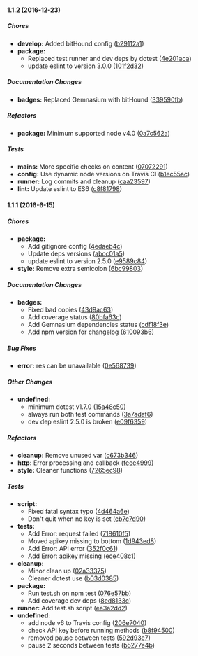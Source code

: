 #### 1.1.2 (2016-12-23)

##### Chores

* **develop:** Added bitHound config ([b29112a1](https://github.com/fvdm/nodejs-europeana/commit/b29112a1e589d43e9cc6079749b94f8bf4b5e7eb))
* **package:**
  * Replaced test runner and dev deps by dotest ([4e201aca](https://github.com/fvdm/nodejs-europeana/commit/4e201aca141fe7121d5a53f23f55fec5a3e4503f))
  * update eslint to version 3.0.0 ([101f2d32](https://github.com/fvdm/nodejs-europeana/commit/101f2d321efca320c91d4904d9ff4a68c9d0c734))

##### Documentation Changes

* **badges:** Replaced Gemnasium with bitHound ([339590fb](https://github.com/fvdm/nodejs-europeana/commit/339590fb5a3553cb94e024686cf6472ba9484e99))

##### Refactors

* **package:** Minimum supported node v4.0 ([0a7c562a](https://github.com/fvdm/nodejs-europeana/commit/0a7c562a5f1f380c577c49508fdd29385bfe9a89))

##### Tests

* **mains:** More specific checks on content ([07072291](https://github.com/fvdm/nodejs-europeana/commit/07072291b264426f9b3f37553a11fa64ea2178d8))
* **config:** Use dynamic node versions on Travis CI ([b1ec55ac](https://github.com/fvdm/nodejs-europeana/commit/b1ec55acd2773a68019cc2df6718de43cf771a35))
* **runner:** Log commits and cleanup ([caa23597](https://github.com/fvdm/nodejs-europeana/commit/caa235979274d583a043e02dd487ed7c3cb41837))
* **lint:** Update eslint to ES6 ([c8f81798](https://github.com/fvdm/nodejs-europeana/commit/c8f817987e0638eb56b6f10697ed6a8b0ce65ea8))

#### 1.1.1 (2016-6-15)

##### Chores

* **package:**
  * Add gitignore config ([4edaeb4c](https://github.com/fvdm/nodejs-europeana/commit/4edaeb4c580e4cfbcf8a3ac3049b6efbbbf7ea46))
  * Update deps versions ([abcc01a5](https://github.com/fvdm/nodejs-europeana/commit/abcc01a5a3ab9c1f084afa20c15d27e3aa7b1573))
  * update eslint to version 2.5.0 ([e9589c84](https://github.com/fvdm/nodejs-europeana/commit/e9589c846dbba538353eab8a1f0e6553fa9fa86e))
* **style:** Remove extra semicolon ([6bc99803](https://github.com/fvdm/nodejs-europeana/commit/6bc9980301495789a00f2fc0af35318aeef9619f))

##### Documentation Changes

* **badges:**
  * Fixed bad copies ([43d9ac63](https://github.com/fvdm/nodejs-europeana/commit/43d9ac63ebe95026b497043a66f58606738b1f32))
  * Add coverage status ([80bfa63c](https://github.com/fvdm/nodejs-europeana/commit/80bfa63cfb3a4ed75b50f1d324e0f5aef421fe15))
  * Add Gemnasium dependencies status ([cdf18f3e](https://github.com/fvdm/nodejs-europeana/commit/cdf18f3e94f127f12fc9dac4c927ab6e1d26f64c))
  * Add npm version for changelog ([610093b6](https://github.com/fvdm/nodejs-europeana/commit/610093b65ee8ae73353b81a8acbb52f96d7cf83f))

##### Bug Fixes

* **error:** res can be unavailable ([0e568739](https://github.com/fvdm/nodejs-europeana/commit/0e568739cb9fcbc2f59fb67301b0a8c832585f2c))

##### Other Changes

* **undefined:**
  * minimum dotest v1.7.0 ([15a48c50](https://github.com/fvdm/nodejs-europeana/commit/15a48c50f49c1eff07b567e0367532ada5bf33f8))
  * always run both test commands ([3a7adaf6](https://github.com/fvdm/nodejs-europeana/commit/3a7adaf68e43cdab8d5f51634d1584f5b22c9e1e))
  * dev dep eslint 2.5.0 is broken ([e09f6359](https://github.com/fvdm/nodejs-europeana/commit/e09f635924a0d5eb7bee19e8f7f6ec56e39a1283))

##### Refactors

* **cleanup:** Remove unused var ([c673b346](https://github.com/fvdm/nodejs-europeana/commit/c673b346e1f5bedb6db602f44375f3996eb77e6c))
* **http:** Error processing and callback ([feee4999](https://github.com/fvdm/nodejs-europeana/commit/feee499938dc150b56b455c08a0eecbda4b5bff4))
* **style:** Cleaner functions ([7265ec98](https://github.com/fvdm/nodejs-europeana/commit/7265ec98d8fc382afb7346b79ca58fe29b809372))

##### Tests

* **script:**
  * Fixed fatal syntax typo ([4d464a6e](https://github.com/fvdm/nodejs-europeana/commit/4d464a6ee568dd494b5fb48013a659e94dd5fab1))
  * Don't quit when no key is set ([cb7c7d90](https://github.com/fvdm/nodejs-europeana/commit/cb7c7d90af9be73701e60e32e07e9cf6f2a11cfe))
* **tests:**
  * Add Error: request failed ([718610f5](https://github.com/fvdm/nodejs-europeana/commit/718610f589bebea608f1e5bdd830fd8c23e27d24))
  * Moved apikey missing to bottom ([1d943ed8](https://github.com/fvdm/nodejs-europeana/commit/1d943ed8ee7483f49e247d68e558c2f730d444f7))
  * Add Error: API error ([352f0c61](https://github.com/fvdm/nodejs-europeana/commit/352f0c61a613060095c0b4d33dc203a8444aae65))
  * Add Error: apikey missing ([ece408c1](https://github.com/fvdm/nodejs-europeana/commit/ece408c130e0825b6e23fffb46e8d1f8ee4fb896))
* **cleanup:**
  * Minor clean up ([02a33375](https://github.com/fvdm/nodejs-europeana/commit/02a3337519c3c53a6faa07c09c0a51b6f56cb00d))
  * Cleaner dotest use ([b03d0385](https://github.com/fvdm/nodejs-europeana/commit/b03d03852438ec8cdc2b3fd07488db5e2f54e9a8))
* **package:**
  * Run test.sh on npm test ([076e57bb](https://github.com/fvdm/nodejs-europeana/commit/076e57bbf9edac480e4446f4821f141eafd8aec2))
  * Add coverage dev deps ([8ed8133c](https://github.com/fvdm/nodejs-europeana/commit/8ed8133cf7f691535383535008eb8c2251522cfa))
* **runner:** Add test.sh script ([ea3a2dd2](https://github.com/fvdm/nodejs-europeana/commit/ea3a2dd2421432595f8a9fd01001a74898a08ea4))
* **undefined:**
  * add node v6 to Travis config ([206e7040](https://github.com/fvdm/nodejs-europeana/commit/206e70409afd27d1c0cae687fa77c2383ced7e5a))
  * check API key before running methods ([b8f94500](https://github.com/fvdm/nodejs-europeana/commit/b8f945005189773315345136a3cf9b82530f0285))
  * removed pause between tests ([592d93e7](https://github.com/fvdm/nodejs-europeana/commit/592d93e7d1e289f1989fa64064eaa077da2e7ab2))
  * pause 2 seconds between tests ([b5277e4b](https://github.com/fvdm/nodejs-europeana/commit/b5277e4b45689ae7536440f35a357880866c63e3))

